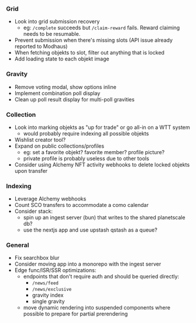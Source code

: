 ### Grid

- Look into grid submission recovery
  - eg: `/complete` succeeds but `/claim-reward` fails. Reward claiming needs to be resumable.
- Prevent submission when there's missing slots (API issue already reported to Modhaus)
- When fetching objekts to slot, filter out anything that is locked
- Add loading state to each objekt image

### Gravity

- Remove voting modal, show options inline
- Implement combination poll display
- Clean up poll result display for multi-poll gravities

### Collection

- Look into marking objekts as "up for trade" or go all-in on a WTT system
  - would probably require indexing all possible objekts
- Wishlist creator tool?
- Expand on public collections/profiles
  - eg: set a favorite objekt? favorite member? profile picture?
  - private profile is probably useless due to other tools
- Consider using Alchemy NFT activity webhooks to delete locked objekts upon transfer

### Indexing

- Leverage Alchemy webhooks
- Count SCO transfers to accommodate a como calendar
- Consider stack:
  - spin up an ingest server (bun) that writes to the shared planetscale db?
  - use the nextjs app and use upstash qstash as a queue?

### General

- Fix searchbox blur
- Consider moving app into a monorepo with the ingest server
- Edge func/ISR/SSR optimizations:
  - endpoints that don't require auth and should be queried directly:
    - `/news/feed`
    - `/news/exclusive`
    - gravity index
    - single gravity
  - move dynamic rendering into suspended components where possible to prepare for partial prerendering

